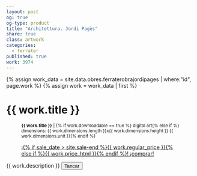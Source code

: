 ```yaml
---
layout: post
og: true
og-type: product
title: "Architettura. Jordi Pagès" 
share: true
class: artwork
categories:
  - ferrater
published: true
work: 3974
---
```


{% assign work_data = site.data.obres.ferraterobrajordipages | where:"id", page.work %}
{% assign work = work_data | first %}
<h1>{{ work.title }}</h1>
<figure>
  <div class="padding-artwork-container">
    <div class="embed-container embed-container_{{ work.aspect_ratio }}">
      <core-image sizing="cover" class="core-image-size" preload fade src="{{ work.featured_src }}"></core-image> 
    </div>
  </div>
  <figcaption>
    <p><small><strong>{{ work.title }}</strong> | {% if work.downloadable == true %} digital art{% else if %} dimensions: {{ work.dimensions.length }}x{{ work.dimensions.height }} {{ work.dimensions.unit }}{% endif %}</small></p>
    <p><a href="{{ work.permalink }}" class="btn btn-default btn-lg">¡{% if sale_date > site.sale-end %}{{ work.regular_price }}{% else if %}{{ work.price_html }}{% endif %}! ¡comprar! <i class="fa fa-credit-card"></i></a></p>
  </figcaption>
</figure>
{{ work.description }}
<button type="button" class="btn btn-default" data-dismiss="modal"><i class="fa fa-times"></i> Tancar</button>